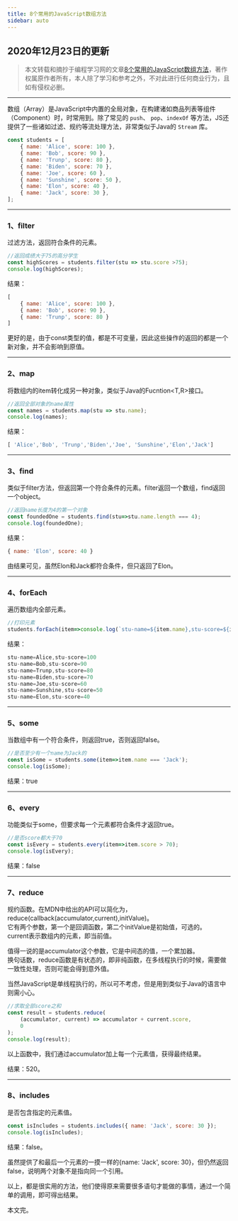 ```yaml
---
title: 8个常用的JavaScript数组方法
sidebar: auto
---
```

<style>
      .go-to-top {
        display: block !important;
      }
</style>

## 2020年12月23日的更新
>本文转载和摘抄于编程学习网的文章[8个常用的JavaScript数组方法](http://www.shaoqun.com/a/493108.html)，著作权属原作者所有，本人除了学习和参考之外，不对此进行任何商业行为，且如有侵权必删。
***

数组（Array）是JavaScript中内置的全局对象，在构建诸如商品列表等组件（Component）时，时常用到。除了常见的 `push`、 `pop`、`indexOf` 等方法，JS还提供了一些诸如过滤、规约等流处理方法，非常类似于Java的 `Stream` 库。

```JavaScript
const students = [
    { name: 'Alice', score: 100 },
    { name: 'Bob', score: 90 },
    { name: 'Trunp', score: 80 },
    { name: 'Biden', score: 70 },
    { name: 'Joe', score: 60 },
    { name: 'Sunshine', score: 50 },
    { name: 'Elon', score: 40 },
    { name: 'Jack', score: 30 },
];
 ```
***
### **1、filter**  
过滤方法，返回符合条件的元素。  

```JavaScript
//返回成绩大于75的高分学生
const highScores = students.filter(stu => stu.score >75);
console.log(highScores);
```
结果：  
```JavaScript
[
    { name: 'Alice', score: 100 },
    { name: 'Bob', score: 90 },
    { name: 'Trunp', score: 80 }
]
```

更好的是，由于const类型的值，都是不可变量，因此这些操作的返回的都是一个新对象，并不会影响到原值。
***

### **2、map**

将数组内的item转化成另一种对象，类似于Java的Fucntion<T,R>接口。  

```JavaScript
//返回全部对象的name属性
const names = students.map(stu => stu.name);
console.log(names);
```
结果：  

```JavaScript
[ 'Alice','Bob', 'Trunp','Biden','Joe', 'Sunshine','Elon','Jack']
```
***

### **3、find**  
类似于filter方法，但返回第一个符合条件的元素。filter返回一个数组，find返回一个object。

```JavaScript
//返回name长度为4的第一个对象
const foundedOne = students.find(stu=>stu.name.length === 4);
console.log(foundedOne);
```

结果： 

```JavaScript
{ name: 'Elon', score: 40 }
```

由结果可见，虽然Elon和Jack都符合条件，但只返回了Elon。
***

### **4、forEach**  
遍历数组内全部元素。

```JavaScript
//打印元素
students.forEach(item=>console.log(`stu-name=${item.name},stu-score=${item.score}`));
```

结果：  

```JavaScript
stu-name=Alice,stu-score=100
stu-name=Bob,stu-score=90
stu-name=Trunp,stu-score=80
stu-name=Biden,stu-score=70
stu-name=Joe,stu-score=60
stu-name=Sunshine,stu-score=50
stu-name=Elon,stu-score=40
```

***

### **5、some**  
当数组中有一个符合条件，则返回true，否则返回false。

```JavaScript
//是否至少有一个name为Jack的
const isSome = students.some(item=>item.name === 'Jack');
console.log(isSome);
```

结果：true
***

### **6、every**  
功能类似于some，但要求每一个元素都符合条件才返回true。

```JavaScript
//是否score都大于70
const isEvery = students.every(item=>item.score > 70);
console.log(isEvery);
```

结果：false
***

### **7、reduce**  
规约函数。在MDN中给出的API可以简化为，reduce(callback(accumulator,current),initValue)。  
它有两个参数，第一个是回调函数，第二个initValue是初始值，可选的。  
current表示数组内的元素，即当前值。

值得一说的是accumulator这个参数，它是中间态的值，一个累加器。   
换句话数，reduce函数是有状态的，即非纯函数，在多线程执行的时候，需要做一致性处理，否则可能会得到意外值。 

当然JavaScript是单线程执行的，所以可不考虑，但是用到类似于Java的语言中则需小心。

```JavaScript
//求取全部score之和
const result = students.reduce(
    (accumulator, current) => accumulator + current.score,
    0
);
console.log(result);
```

以上函数中，我们通过accumulator加上每一个元素值，获得最终结果。  

结果：520。
***

### **8、includes**  
是否包含指定的元素值。
```JavaScript
const isIncludes = students.includes({ name: 'Jack', score: 30 });
console.log(isIncludes);
```
结果：false。  

虽然提供了和最后一个元素的一摸一样的{name: 'Jack', score: 30}，但仍然返回false，说明两个对象不是指向同一个引用。  

以上，都是很实用的方法，他们使得原来需要很多语句才能做的事情，通过一个简单的调用，即可得出结果。

本文完。